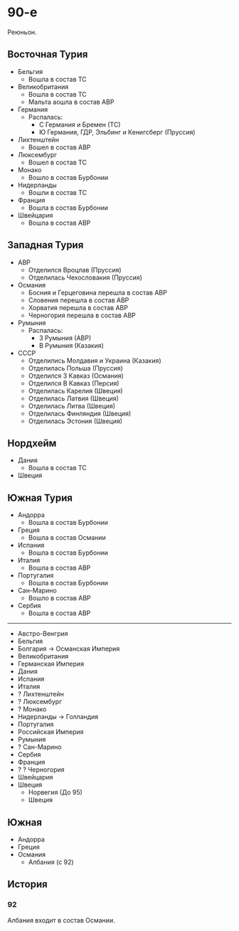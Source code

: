 # 90-е

Реюньон.

## Восточная Турия

*   Бельгия
    *   Вошла в состав ТС
*   Великобритания
    *   Вошла в состав ТС
    *   Мальта аошла в состав АВР
*   Германия
    *   Распалась:
        *   С Германия и Бремен (ТС)
        *   Ю Германия, ГДР, Эльбинг и Кенигсберг (Пруссия)
*   Лихтенштейн
    *   Вошел в состав АВР
*   Люксембург
    *   Вошел в состав ТС
*   Монако
    *   Вошло в состав Бурбонии
*   Нидерланды
    *   Вошли в состав ТС
*   Франция
    *   Вошла в состав Бурбонии
*   Швейцария
    *   Вошла в состав АВР

## Западная Турия

*   АВР
    *   Отделился Вроцлав (Пруссия)
    *   Отделилась Чехословакия (Пруссия)
*   Османия
    *   Босния и Герцеговина перешла в состав АВР
    *   Словения перешла в состав АВР
    *   Хорватия перешла в состав АВР
    *   Черногория перешла в состав АВР
*   Румыния
    *   Распалась:
        *   З Румыния (АВР)
        *   В Румыния (Казакия)
*   СССР
    *   Отделились Молдавия и Украина (Казакия)
    *   Отделилась Польша (Пруссия)
    *   Отделился З Кавказ (Османия)
    *   Отделился В Кавказ (Персия)
    *   Отделилась Карелия (Швеция)
    *   Отделилась Латвия (Швеция)
    *   Отделилась Литва (Швеция)
    *   Отделилась Финляндия (Швеция)
    *   Отделилась Эстония (Швеция)

## Нордхейм

*   Дания
    *   Вошла в состав ТС
*   Швеция

## Южная Турия

*   Андорра
    *   Вошла в состав Бурбонии
*   Греция
    *   Вошла в состав Османии
*   Испания
    *   Вошла в состав Бурбонии
*   Италия
    *   Вошла в состав АВР
*   Португалия
    *   Вошла в состав Бурбонии
*   Сан-Марино
    *   Вошло в состав АВР
*   Сербия
    *   Вошла в состав АВР

----

*   Австро-Венгрия
*   Бельгия
*   Болгария -> Османская Империя
*   Великобритания
*   Германская Империя
*   Дания
*   Испания
*   Италия
*   ? Лихтенштейн
*   ? Люксембург
*   ? Монако
*   Нидерланды -> Голландия
*   Португалия
*   Российская Империя
*   Румыния
*   ? Сан-Марино
*   Сербия
*   Франция
*   ? ? Черногория
*   Швейцария
*   Швеция
    *   Норвегия (До 95)
    *   Швеция

## Южная

*   Андорра
*   Греция
*   Османия
    *   Албания (с 92)

## История

### 92

Албания входит в состав Османии.
